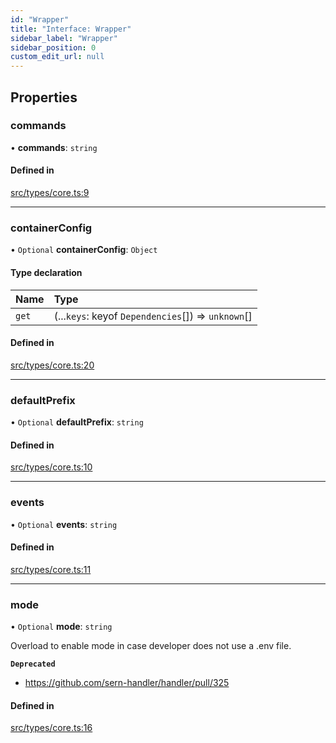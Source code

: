 ```yaml
---
id: "Wrapper"
title: "Interface: Wrapper"
sidebar_label: "Wrapper"
sidebar_position: 0
custom_edit_url: null
---
```


## Properties

### commands

• **commands**: `string`

#### Defined in

[src/types/core.ts:9](https://github.com/sern-handler/handler/blob/9d5c6c7/src/types/core.ts#L9)

___

### containerConfig

• `Optional` **containerConfig**: `Object`

#### Type declaration

| Name | Type |
| :------ | :------ |
| `get` | (...`keys`: keyof `Dependencies`[]) => `unknown`[] |

#### Defined in

[src/types/core.ts:20](https://github.com/sern-handler/handler/blob/9d5c6c7/src/types/core.ts#L20)

___

### defaultPrefix

• `Optional` **defaultPrefix**: `string`

#### Defined in

[src/types/core.ts:10](https://github.com/sern-handler/handler/blob/9d5c6c7/src/types/core.ts#L10)

___

### events

• `Optional` **events**: `string`

#### Defined in

[src/types/core.ts:11](https://github.com/sern-handler/handler/blob/9d5c6c7/src/types/core.ts#L11)

___

### mode

• `Optional` **mode**: `string`

Overload to enable mode in case developer does not use a .env file.

**`Deprecated`**

- https://github.com/sern-handler/handler/pull/325

#### Defined in

[src/types/core.ts:16](https://github.com/sern-handler/handler/blob/9d5c6c7/src/types/core.ts#L16)
